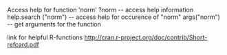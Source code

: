 Access help for function 'norm'
?norm -- access help information
help.search ("norm")  -- access help for occurence of "norm"
args("norm") -- get arguments for the function 


link for helpful R-functions
http://cran.r-project.org/doc/contrib/Short-refcard.pdf
